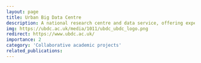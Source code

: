 ```yaml
---
layout: page
title: Urban Big Data Centre
description: A national research centre and data service, offering expertise, training, data collections, and data tools for the benefit of cities across the UK and worldwide.
img: https://ubdc.ac.uk/media/1011/ubdc_ubdc_logo.png
redirect: https://www.ubdc.ac.uk/
importance: 2
category: 'Collaborative academic projects'
related_publications:
---
```

